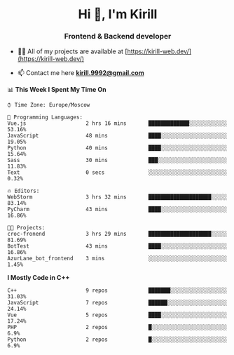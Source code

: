<h1 align="center">Hi 👋, I'm Kirill</h1>
<h3 align="center">Frontend & Backend developer</h3>

- 👨‍💻 All of my projects are available at [https://kirill-web.dev/](https://kirill-web.dev/)

- 📫 Contact me here **kirill.9992@gmail.com**











<!--START_SECTION:waka-->
📊 **This Week I Spent My Time On** 

```text
⌚︎ Time Zone: Europe/Moscow

💬 Programming Languages: 
Vue.js                   2 hrs 16 mins       █████████████░░░░░░░░░░░░   53.16% 
JavaScript               48 mins             ████░░░░░░░░░░░░░░░░░░░░░   19.05% 
Python                   40 mins             ████░░░░░░░░░░░░░░░░░░░░░   15.64% 
Sass                     30 mins             ███░░░░░░░░░░░░░░░░░░░░░░   11.83% 
Text                     0 secs              ░░░░░░░░░░░░░░░░░░░░░░░░░   0.32%

🔥 Editors: 
WebStorm                 3 hrs 32 mins       ████████████████████░░░░░   83.14% 
PyCharm                  43 mins             ████░░░░░░░░░░░░░░░░░░░░░   16.86%

🐱‍💻 Projects: 
croc-fronend             3 hrs 29 mins       ████████████████████░░░░░   81.69% 
BotTest                  43 mins             ████░░░░░░░░░░░░░░░░░░░░░   16.86% 
AzurLane_bot_frontend    3 mins              ░░░░░░░░░░░░░░░░░░░░░░░░░   1.45%

```

**I Mostly Code in C++** 

```text
C++                      9 repos             ███████░░░░░░░░░░░░░░░░░░   31.03% 
JavaScript               7 repos             ██████░░░░░░░░░░░░░░░░░░░   24.14% 
Vue                      5 repos             ████░░░░░░░░░░░░░░░░░░░░░   17.24% 
PHP                      2 repos             █░░░░░░░░░░░░░░░░░░░░░░░░   6.9% 
Python                   2 repos             █░░░░░░░░░░░░░░░░░░░░░░░░   6.9%

```



<!--END_SECTION:waka-->
